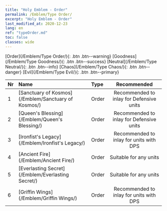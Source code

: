 ```yaml
---
title: "Holy Emblem - Order"
permalink: /Emblem/Type Order/
excerpt: "Holy Emblem - Order"
last_modified_at: 2020-12-23
lang: en
ref: "typeOrder.md"
toc: false
classes: wide
---
```


  [Order](/Emblem/Type Order/){: .btn .btn--warning}   [Goodness](/Emblem/Type Goodness/){: .btn .btn--success}   [Neutral](/Emblem/Type Neutral/){: .btn .btn--info}   [Chaos](/Emblem/Type Chaos/){: .btn .btn--danger}   [Evil](/Emblem/Type Evil/){: .btn .btn--primary} 

  |  Nr  |             Name            |    Type    |   Recommended   |
  |:-----|:----------------------------|:-----------|:---------------:|
  | 1 | [Sanctuary of Kosmos](/Emblem/Sanctuary of Kosmos/) | Order | Recommended to inlay for Defensive units | 
  | 2 | [Queen's Blessing](/Emblem/Queen's Blessing/) | Order | Recommended to inlay for Defensive units | 
  | 3 | [Ironfist's Legacy](/Emblem/Ironfist's Legacy/) | Order | Recommended to inlay for units with DPS | 
  | 4 | [Ancient Fire](/Emblem/Ancient Fire/) | Order | Suitable for any units | 
  | 5 | [Everlasting Secret](/Emblem/Everlasting Secret/) | Order | Suitable for any units | 
  | 6 | [Griffin Wings](/Emblem/Griffin Wings/) | Order | Recommended to inlay for units with DPS | 
